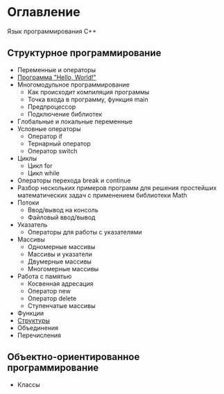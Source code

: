 # Оглавление
Язык программирования С++
## Структурное программирование
* Переменные и операторы
* [Программа "Hello, World!"](https://github.com/StriderAJR/StudentCpp/wiki/Программа-"Hello,-World!")
* Многомодульное программирование
  * Как происходит компиляция программы
  * Точка входа в программу, функция main
  * Предпроцессор
  * Подключение библиотек
* Глобальные и локальные переменные
* Условные операторы
  * Оператор if
  * Тернарный оператор
  * Оператор switch
* Циклы
  * Цикл for
  * Цикл while
* Операторы перехода break и continue
* Разбор нескольких примеров программ для решения простейших математических задач с применением библиотеки Math
* Потоки
  * Ввод/вывод на консоль
  * Файловый ввод/вывод
* Указатель
  * Операторы для работы с указателями
* Массивы
  * Одномерные массивы
  * Массивы и указатели
  * Двумерные массивы
  * Многомерные массивы
* Работа с памятью
  * Косвенная адресация
  * Оператор new
  * Оператор delete
  * Ступенчатые массивы
* Функции
* [Структуры](https://github.com/StriderAJR/StudentCpp/wiki/Структуры)
* Объединения
* Перечисления

## Объектно-ориентированное программирование
* Классы